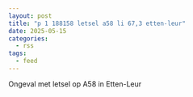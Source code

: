 ```yaml
---
layout: post
title: "p 1 188158 letsel a58 li 67,3 etten-leur"
date: 2025-05-15
categories: 
  - rss
tags: 
  - feed
---
```


Ongeval met letsel op A58 in Etten-Leur
